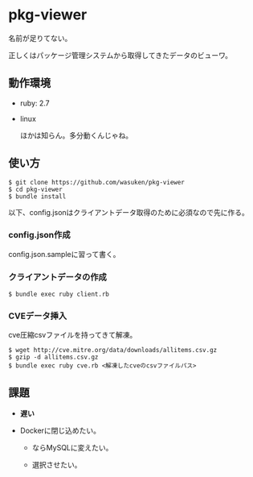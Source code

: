 # pkg-viewer

名前が足りてない。

正しくはパッケージ管理システムから取得してきたデータのビューワ。

## 動作環境

* ruby: 2.7

* linux

	ほかは知らん。多分動くんじゃね。

## 使い方

```shell
$ git clone https://github.com/wasuken/pkg-viewer
$ cd pkg-viewer
$ bundle install
```

以下、config.jsonはクライアントデータ取得のために必須なので先に作る。

### config.json作成

config.json.sampleに習って書く。

### クライアントデータの作成

```shell
$ bundle exec ruby client.rb
```

### CVEデータ挿入

cve圧縮csvファイルを持ってきて解凍。

```shell
$ wget http://cve.mitre.org/data/downloads/allitems.csv.gz
$ gzip -d allitems.csv.gz
$ bundle exec ruby cve.rb <解凍したcveのcsvファイルパス>
```

## 課題

* **遅い**

* Dockerに閉じ込めたい。

	* ならMySQLに変えたい。

	* 選択させたい。
